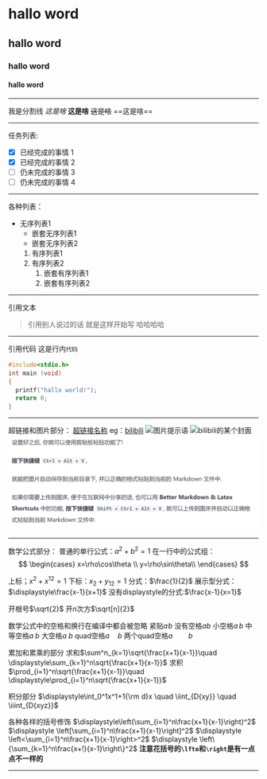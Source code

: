 # hallo word
## hallo word
### hallo word
#### hallo word
---
我是分割线
*这是啥*
**这是啥**
~~这是啥~~
==这是啥==

---
任务列表:
- [x] 已经完成的事情 1
- [x] 已经完成的事情 2
- [ ] 仍未完成的事情 3
- [ ] 仍未完成的事情 4

---
各种列表：
* 无序列表1
    * 嵌套无序列表1
    * 嵌套无序列表2
  1. 有序列表1
  2. 有序列表2
     1. 嵌套有序列表1
     2. 嵌套有序列表2
   
---
引用文本
> 引用别人说过的话
> 就是这样开始写
> 哈哈哈哈

---
引用代码
这是行内`代码`
``` C
#include<stdio.h>
int main (void)
{
  printf("hallo world!");
  return 0;
}
```
---
超链接和图片部分：
[超链接名称](超链接地址)
eg：[bilibili](https://www.bilibili.com/)
![图片提示语](图片链接)
![bilibili的某个封面](https://i0.hdslb.com/bfs/archive/bc956342ba089ae7664d2fe2248e0ea435dd8daf.jpg)
![](image/2021-05-19-22-39-34.png)



---
数学公式部分：
普通的单行公式：$a^2+b^2=1$
在一行中的公式组：$$
\begin{cases}
x=\rho\cos\theta \\
y=\rho\sin\theta\\
\end{cases}
$$

上标；$x^2+x^{12}=1$
下标：$x_2+y_{12}=1$
分式：$\frac{1}{2}$
展示型分式：$\displaystyle\frac{x-1}{x+1}$
没有displaystyle的分式:$\frac{x-1}{x=1}$

开根号$\sqrt{2}$
开$n$次方$\sqrt[n]{2}$

数学公式中的空格和换行在编译中都会被忽略
紧贴$a\!b$
没有空格$ab$
小空格$a\,b$
中等空格$a\;b$
大空格$a\ b$
quad空格$a\quad b$
两个quad空格$a\qquad b$

累加和累乘的部分
求和$\sum^n_{k=1}\sqrt{\frac{x+1}{x-1}}\quad \displaystyle\sum_{k=1}^n\sqrt{\frac{x+1}{x-1}}$
求积$\prod_{i=1}^n\sqrt{\frac{x+1}{x-1}}\quad \displaystyle\prod_{i=1}^n\sqrt{\frac{x+1}{x-1}}$

积分部分
$\displaystyle\int_0^1x^1+1{\rm d}x \quad \iint_{D{xy}} \quad \iiint_{D{xyz}}$

各种各样的括号修饰
$\displaystyle\left(\sum_{i=1}^n\frac{x+1}{x-1}\right)^2$
$\displaystyle \left[\sum_{i=1}^n\frac{x+1}{x-1}\right]^2$
$\displaystyle \left<\sum_{i=1}^n\frac{x+1}{x-1}\right>^2$
$\displaystyle \left\{\sum_{k=1}^n\frac{x+!}{x-1}\right\}^2$
**注意花括号的`\lfte`和`\right`是有一点点不一样的**

---
